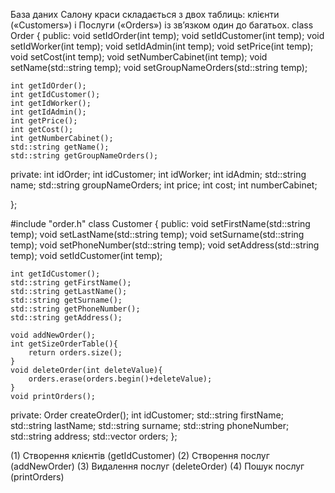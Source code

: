 База даних Cалону краси складається з двох таблиць: клієнти («Customers») і Послуги  («Orders») із зв’язком один до багатьох.
class Order {
public:
    void setIdOrder(int temp);
    void setIdCustomer(int temp);
    void setIdWorker(int temp);
    void setIdAdmin(int temp);
    void setPrice(int temp);
    void setCost(int temp);
    void setNumberCabinet(int temp);
    void setName(std::string temp);
    void setGroupNameOrders(std::string temp);

    int getIdOrder();
    int getIdCustomer();
    int getIdWorker();
    int getIdAdmin();
    int getPrice();
    int getCost();
    int getNumberCabinet();
    std::string getName();
    std::string getGroupNameOrders();

private:
    int idOrder;
    int idCustomer;
    int idWorker;
    int idAdmin;
    std::string name;
    std::string groupNameOrders;
    int price;
    int cost;
    int numberCabinet;

};


#include "order.h"
class Customer {
public:
    void setFirstName(std::string temp);
    void setLastName(std::string temp);
    void setSurname(std::string temp);
    void setPhoneNumber(std::string temp);
    void setAddress(std::string temp);
    void setIdCustomer(int temp);

    int getIdCustomer();
    std::string getFirstName();
    std::string getLastName();
    std::string getSurname();
    std::string getPhoneNumber();
    std::string getAddress();

    void addNewOrder();
    int getSizeOrderTable(){
        return orders.size();
    }
    void deleteOrder(int deleteValue){
        orders.erase(orders.begin()+deleteValue);
    }
    void printOrders();

private:
    Order createOrder();
    int idCustomer;
    std::string firstName;
    std::string lastName;
    std::string surname;
    std::string phoneNumber;
    std::string address;
    std::vector<Order> orders;
};

(1) Створення клієнтів (getIdCustomer)
(2) Створення послуг (addNewOrder)
(3) Видалення послуг (deleteOrder)
(4) Пошук послуг (printOrders)
